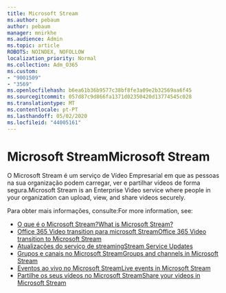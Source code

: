 ```yaml
---
title: Microsoft Stream
ms.author: pebaum
author: pebaum
manager: mnirkhe
ms.audience: Admin
ms.topic: article
ROBOTS: NOINDEX, NOFOLLOW
localization_priority: Normal
ms.collection: Adm_O365
ms.custom:
- "9001509"
- "3569"
ms.openlocfilehash: b6ea61b36b9577c38bf8fe3a09e2b32569aa6f45
ms.sourcegitcommit: 057d87c9d866fa1371d02350420d13774545c028
ms.translationtype: MT
ms.contentlocale: pt-PT
ms.lasthandoff: 05/02/2020
ms.locfileid: "44005161"
---
```

# <a name="microsoft-stream"></a><span data-ttu-id="5a6a6-102">Microsoft Stream</span><span class="sxs-lookup"><span data-stu-id="5a6a6-102">Microsoft Stream</span></span>

<span data-ttu-id="5a6a6-103">O Microsoft Stream é um serviço de Vídeo Empresarial em que as pessoas na sua organização podem carregar, ver e partilhar vídeos de forma segura.</span><span class="sxs-lookup"><span data-stu-id="5a6a6-103">Microsoft Stream is an Enterprise Video service where people in your organization can upload, view, and share videos securely.</span></span> 

<span data-ttu-id="5a6a6-104">Para obter mais informações, consulte:</span><span class="sxs-lookup"><span data-stu-id="5a6a6-104">For more information, see:</span></span>

- [<span data-ttu-id="5a6a6-105">O que é o Microsoft Stream?</span><span class="sxs-lookup"><span data-stu-id="5a6a6-105">What is Microsoft Stream?</span></span>](https://docs.microsoft.com/stream/overview)
- [<span data-ttu-id="5a6a6-106">Office 365 Video transition para microsoft Stream</span><span class="sxs-lookup"><span data-stu-id="5a6a6-106">Office 365 Video transition to Microsoft Stream</span></span>](https://docs.microsoft.com/stream/migrate-from-office-365)
- [<span data-ttu-id="5a6a6-107">Atualizações do serviço de streaming</span><span class="sxs-lookup"><span data-stu-id="5a6a6-107">Stream Service Updates</span></span>](https://techcommunity.microsoft.com/t5/microsoft-stream-service-updates/bd-p/StreamAnnouncements)
- [<span data-ttu-id="5a6a6-108">Grupos e canais no Microsoft Stream</span><span class="sxs-lookup"><span data-stu-id="5a6a6-108">Groups and channels in Microsoft Stream</span></span>](https://docs.microsoft.com/stream/groups-channels-organization)
- [<span data-ttu-id="5a6a6-109">Eventos ao vivo no Microsoft Stream</span><span class="sxs-lookup"><span data-stu-id="5a6a6-109">Live events in Microsoft Stream</span></span>](https://docs.microsoft.com/stream/live-event-overview)
- [<span data-ttu-id="5a6a6-110">Partilhe os seus vídeos no Microsoft Stream</span><span class="sxs-lookup"><span data-stu-id="5a6a6-110">Share your videos in Microsoft Stream</span></span>](https://docs.microsoft.com/stream/portal-share-video)
